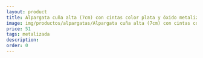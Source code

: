 ```yaml
---
layout: product
title: Alpargata cuña alta (7cm) con cintas color plata y óxido metalizado
image: img/productos/alpargatas/Alpargata cuña alta (7cm) con cintas color plata y óxido metalizado=51=metalizada.webp
price: 51
tags: metalizada
description: 
order: 0
---
```

